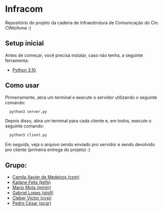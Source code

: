 # Infracom
Repositório do projeto da cadeira de Infraestrutura de Comunicação do Cin. CINtofome :)

## Setup inicial

Antes de começar, você precisa instalar, caso não tenha, a seguinte ferramenta:

- [Python 3.10](https://www.python.org/downloads/)

## Como usar

Primeiramente, abra um terminal e execute o servidor utilizando o seguinte comando:

```bash
  python3 server.py
```

Depois disso, abra um terminal para cada cliente e, em todos, execute o seguinte comando:

```bash
  python3 client.py
```
Em seguida, veja o arquivo sendo enviado pro servidor e sendo devolvido pro cliente (primeira entrega do projeto) :)

## Grupo:
* [Camila Xavier de Medeiros (cxm)](https://github.com/cxmedeiros)
* [Kailane Felix (kefs)](https://github.com/kailanefelix)
* [Mario Mota (mmln)](https://github.com/mario8978)
* [Gabriel Lopes (gls6)](https://github.com/Gabriellopess)
* [Cleber Victor (cvsj)](https://github.com/Cleber-Victor)
* [Pedro César (pcgr)](https://github.com/pedrocgr)


